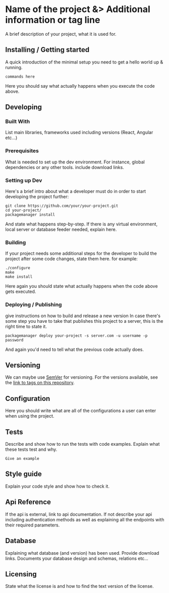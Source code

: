 # Name of the project &> Additional information or tag line

A brief description of your project, what it is used for.

## Installing / Getting started

A quick introduction of the minimal setup you need to get a hello world up &
running.

```shell
commands here
```

Here you should say what actually happens when you execute the code above.

## Developing

### Built With

List main libraries, frameworks used including versions (React, Angular etc...)

### Prerequisites

What is needed to set up the dev environment. For instance, global dependencies or any other tools. include download links.

### Setting up Dev

Here's a brief intro about what a developer must do in order to start developing
the project further:

```shell
git clone https://github.com/your/your-project.git
cd your-project/
packagemanager install
```

And state what happens step-by-step. If there is any virtual environment, local server or database feeder needed, explain here.

### Building

If your project needs some additional steps for the developer to build the
project after some code changes, state them here. for example:

```shell
./configure
make
make install
```

Here again you should state what actually happens when the code above gets
executed.

### Deploying / Publishing

give instructions on how to build and release a new version
In case there's some step you have to take that publishes this project to a
server, this is the right time to state it.

```shell
packagemanager deploy your-project -s server.com -u username -p password
```

And again you'd need to tell what the previous code actually does.

## Versioning

We can maybe use [SemVer](http://semver.org/) for versioning. For the versions available, see the [link to tags on this repository](/tags).

## Configuration

Here you should write what are all of the configurations a user can enter when using the project.

## Tests

Describe and show how to run the tests with code examples.
Explain what these tests test and why.

```shell
Give an example
```

## Style guide

Explain your code style and show how to check it.

## Api Reference

If the api is external, link to api documentation. If not describe your api including authentication methods as well as explaining all the endpoints with their required parameters.

## Database

Explaining what database (and version) has been used. Provide download links.
Documents your database design and schemas, relations etc...

## Licensing

State what the license is and how to find the text version of the license.
